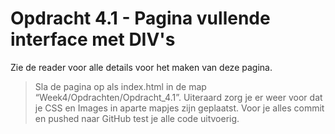 
# Opdracht 4.1 - Pagina vullende interface met DIV's

Zie de reader voor alle details voor het maken van deze pagina.

> Sla de pagina op als index.html in de map “Week4/Opdrachten/Opdracht_4.1”. Uiteraard zorg je er weer voor dat je CSS en Images in aparte mapjes zijn geplaatst.
> Voor je alles commit en pushed naar GitHub test je alle code uitvoerig.
